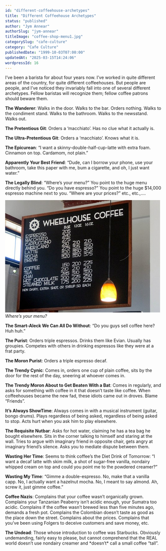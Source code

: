 ```yaml
---
id: "different-coffeehouse-archetypes"
title: "Different Coffeehouse Archetypes"
status: "published"
author: "Jym Annear"
authorSlug: "jym-annear"
titleImage: "coffee-shop-menu1.jpg"
categorySlug: "cafe-culture"
category: "Cafe Culture"
publishedDate: "1999-10-03T07:00:00"
updatedAt: "2025-03-15T14:24:06"
wordpressId: 16
---
```


I’ve been a barista for about four years now. I’ve worked in quite different areas of the country, for quite different coffeehouses. But people are people, and I’ve noticed they invariably fall into one of several different archetypes. Fellow baristas will recognize them; fellow coffee patrons should beware them.

**The Wanderer**: Walks in the door. Walks to the bar. Orders nothing. Walks to the condiment stand. Walks to the bathroom. Walks to the newsstand. Walks out.

**The Pretentious Git**: Orders a ‘macchiato’. Has no clue what it actually is.

**The Ultra-Pretentious Git**: Orders a ‘macchiato’. Knows what it is.

**The Epicurean**: “I want a skinny-double-half-cup-latte with extra foam. Cinnamon on top. Cardamom, not plain.”

**Apparently Your Best Friend**: “Dude, can I borrow your phone, use your bathroom, take this paper with me, bum a cigarette, and oh, I just want water.”

**The Legally Blind**: “Where’s your menu?” You point to the huge menu directly behind you. “Do you have espresso?” You point to the huge $14,000 espresso machine next to you. “Where are your prices?” etc., etc.,….

![Coffee Shop Menu](coffee-shop-menu1.jpg)  
*Where’s your menu?*

**The Smart-Aleck We Can All Do Without**: “Do you guys sell coffee here? Huh huh.”

**The Purist**: Orders triple espressos. Drinks them like Evian. Usually has groupies. Competes with others in drinking espressos like they were at a frat party.

**The Moron Purist**: Orders a triple espresso decaf.

**The Trendy Cynic**: Comes in, orders one cup of plain coffee, sits by the door for the rest of the day, sneering at whoever comes in.

**The Trendy Moron About to Get Beaten With a Bat**: Comes in regularly, and asks for something with coffee in it that doesn’t taste like coffee. When coffeehouses became the new fad, these idiots came out in droves. Blame “Friends”.

**It’s Always ShowTime**: Always comes in with a musical instrument (guitar, bongo drums). Plays regardless of being asked, regardless of being asked to stop. Acts hurt when you ask him to play elsewhere.

**The Requisite Nutbar**: Asks for hot water, claiming he has a tea bag he bought elsewhere. Sits in the corner talking to himself and staring at the wall. Tries to argue with imaginary friend in opposite chair, gets angry at imaginary friend’s silence. Asks you to mediate dispute between them.

**Wasting Her Time**: Seems to think coffee’s the Diet Drink of Tomorrow: “I want a decaf latte with skim milk, a shot of sugar-free vanilla, nondairy whipped cream on top and could you point me to the powdered creamer?”

**Wasting My Time**: “Gimme a double-espresso. No, make that a vanilla capp. No, I actually want a hazelnut mocha. No, I meant to say almond. Ah, screw it, just gimme coffee.”

**Coffee Nazis**: Complains that your coffee wasn’t organically grown. Complains your Tanzanian Peaberry isn’t acidic enough, your Sumatra too acidic. Complains if the coffee wasn’t brewed less than five minutes ago, demands a fresh pot. Complains the Colombian doesn’t taste as good as the place down the street. Complains about the prices. Complains that you’ve been using Folgers to deceive customers and save money, etc.

**The Undead**: Those whose introduction to coffee was Starbucks. Obviously undemanding, fairly easy to please, but cannot comprehend that the REAL world doesn’t use nondairy creamer and \*doesn’t\* call a small coffee “tall”.